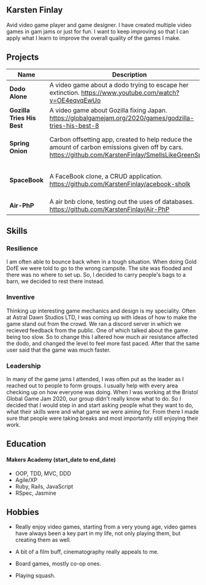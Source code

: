 ## Karsten Finlay

Avid video game player and game designer. I have created multiple video games in gam jams or just for fun. I want to keep improving so that I can apply what I learn to improve the overall quality of the games I make.

## Projects

| Name                         | Description       | Tech/tools        |
| ---------------------------- | ----------------- | ----------------- |
| **Dodo Alone**               | A video game about a dodo trying to escape her extinction. https://www.youtube.com/watch?v=OE4eqvqEwUo | Unity, C#. |
| **Gozilla Tries His Best** | A video game about Gozilla fixing Japan. https://globalgamejam.org/2020/games/godzilla-tries-his-best-8 | Unity, C#  |
| **Spring Onion** | Carbon offsetting app, created to help reduce the amount of carbon emissions given off by cars. https://github.com/KarstenFinlay/SmellsLikeGreenSpirit | React-native, Expo Go, JavaScript  |
| **SpaceBook** | A FaceBook clone, a CRUD application. https://github.com/KarstenFinlay/acebook-sholk | Ruby on Rails, Ruby, Javascript  |
| **Air-PhP** | A air bnb clone, testing out the uses of databases. https://github.com/KarstenFinlay/Air-PhP | Sinatra, Ruby  |

## Skills

### Resilience

I am often able to bounce back when in a tough situation. When doing Gold DofE we were told to go to the wrong campsite. The site was flooded and there was no where to set up. So, I decided to carry people's bags to a barn, we decided to rest there instead. 

### Inventive

Thinking up interesting game mechanics and design is my speciality. Often at Astral Dawn Studios LTD, I was coming up with ideas of how to make the game stand out from the crowd. We ran a discord server in which we recieved feedback from the public. One of which talked about the game being too slow. So to change this I altered how much air resistance affected the dodo, and changed the level to feel more fast paced. After that the same user said that the game was much faster.

### Leadership

In many of the game jams I attended, I was often put as the leader as I reached out to people to form groups. I usually help with every area checking up on how everyone was doing. When I was working at the Bristol Global Game Jam 2020, our group didn't really know what to do. So I decided that I would step in and start asking people what they want to do, what their skills were and what game we were aiming for. From there I made sure that people were taking breaks and most importantly still enjoying their work.

## Education

#### Makers Academy (start_date to end_date)

- OOP, TDD, MVC, DDD
- Agile/XP
- Ruby, Rails, JavaScript
- RSpec, Jasmine

## Hobbies

-  Really enjoy video games, starting from a very young age, video games have always been a key part in my life, not only playing them, but creating them as well. 

- A bit of a film buff, cinematography really appeals to me.

- Board games, mostly co-op ones.

- Playing squash.